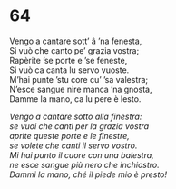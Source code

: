 # 64
  
Vengo a cantare sott’ â ’na fenesta,  
Si vuò che canto pe’ grazia vostra;  
Rapèrite ’se porte e ’se feneste,  
Si vuò ca canta lu servo vuoste.  
M’hai punte ’stu core cu’ ’sa valestra;  
N’esce sangue nire manca ’na gnosta,  
Damme la mano, ca lu pere è lesto.

*Vengo a cantare sotto alla finestra:  
se vuoi che canti per la grazia vostra  
aprite queste porte e le finestre,  
se volete che canti il servo vostro.  
Mi hai punto il cuore con una balestra,  
ne esce sangue più nero che inchiostro.  
Dammi la mano, ché il piede mio è presto!*


